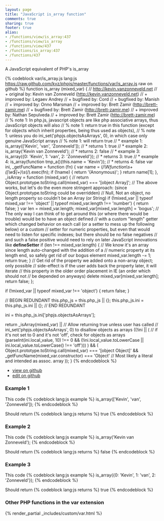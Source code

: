 ```yaml
---
layout: page
title: "JavaScript is_array function"
comments: true
sharing: true
footer: true
alias:
- /functions/view/is_array:437
- /functions/view/is_array
- /functions/view/437
- /functions/is_array:437
- /functions/437
---
```

<!-- Generated by Rakefile:build -->
A JavaScript equivalent of PHP's is_array

{% codeblock var/is_array.js lang:js https://raw.github.com/kvz/phpjs/master/functions/var/is_array.js raw on github %}
function is_array (mixed_var) {
  // http://kevin.vanzonneveld.net
  // +   original by: Kevin van Zonneveld (http://kevin.vanzonneveld.net)
  // +   improved by: Legaev Andrey
  // +   bugfixed by: Cord
  // +   bugfixed by: Manish
  // +   improved by: Onno Marsman
  // +   improved by: Brett Zamir (http://brett-zamir.me)
  // +   bugfixed by: Brett Zamir (http://brett-zamir.me)
  // +   improved by: Nathan Sepulveda
  // +   improved by: Brett Zamir (http://brett-zamir.me)
  // %        note 1: In php.js, javascript objects are like php associative arrays, thus JavaScript objects will also
  // %        note 1: return true in this function (except for objects which inherit properties, being thus used as objects),
  // %        note 1: unless you do ini_set('phpjs.objectsAsArrays', 0), in which case only genuine JavaScript arrays
  // %        note 1: will return true
  // *     example 1: is_array(['Kevin', 'van', 'Zonneveld']);
  // *     returns 1: true
  // *     example 2: is_array('Kevin van Zonneveld');
  // *     returns 2: false
  // *     example 3: is_array({0: 'Kevin', 1: 'van', 2: 'Zonneveld'});
  // *     returns 3: true
  // *     example 4: is_array(function tmp_a(){this.name = 'Kevin'});
  // *     returns 4: false
  var ini,
    _getFuncName = function (fn) {
      var name = (/\W*function\s+([\w\$]+)\s*\(/).exec(fn);
      if (!name) {
        return '(Anonymous)';
      }
      return name[1];
    },
    _isArray = function (mixed_var) {
      // return Object.prototype.toString.call(mixed_var) === '[object Array]';
      // The above works, but let's do the even more stringent approach: (since Object.prototype.toString could be overridden)
      // Null, Not an object, no length property so couldn't be an Array (or String)
      if (!mixed_var || typeof mixed_var !== 'object' || typeof mixed_var.length !== 'number') {
        return false;
      }
      var len = mixed_var.length;
      mixed_var[mixed_var.length] = 'bogus';
      // The only way I can think of to get around this (or where there would be trouble) would be to have an object defined
      // with a custom "length" getter which changed behavior on each call (or a setter to mess up the following below) or a custom
      // setter for numeric properties, but even that would need to listen for specific indexes; but there should be no false negatives
      // and such a false positive would need to rely on later JavaScript innovations like __defineSetter__
      if (len !== mixed_var.length) { // We know it's an array since length auto-changed with the addition of a
      // numeric property at its length end, so safely get rid of our bogus element
        mixed_var.length -= 1;
        return true;
      }
      // Get rid of the property we added onto a non-array object; only possible
      // side-effect is if the user adds back the property later, it will iterate
      // this property in the older order placement in IE (an order which should not
      // be depended on anyways)
      delete mixed_var[mixed_var.length];
      return false;
    };

  if (!mixed_var || typeof mixed_var !== 'object') {
    return false;
  }

  // BEGIN REDUNDANT
  this.php_js = this.php_js || {};
  this.php_js.ini = this.php_js.ini || {};
  // END REDUNDANT

  ini = this.php_js.ini['phpjs.objectsAsArrays'];

  return _isArray(mixed_var) ||
    // Allow returning true unless user has called
    // ini_set('phpjs.objectsAsArrays', 0) to disallow objects as arrays
    ((!ini || ( // if it's not set to 0 and it's not 'off', check for objects as arrays
    (parseInt(ini.local_value, 10) !== 0 && (!ini.local_value.toLowerCase || ini.local_value.toLowerCase() !== 'off')))
    ) && (
    Object.prototype.toString.call(mixed_var) === '[object Object]' && _getFuncName(mixed_var.constructor) === 'Object' // Most likely a literal and intended as assoc. array
    ));
}
{% endcodeblock %}

 - [view on github](https://github.com/kvz/phpjs/blob/master/functions/var/is_array.js)
 - [edit on github](https://github.com/kvz/phpjs/edit/master/functions/var/is_array.js)

### Example 1
This code
{% codeblock lang:js example %}
is_array(['Kevin', 'van', 'Zonneveld']);
{% endcodeblock %}

Should return
{% codeblock lang:js returns %}
true
{% endcodeblock %}

### Example 2
This code
{% codeblock lang:js example %}
is_array('Kevin van Zonneveld');
{% endcodeblock %}

Should return
{% codeblock lang:js returns %}
false
{% endcodeblock %}

### Example 3
This code
{% codeblock lang:js example %}
is_array({0: 'Kevin', 1: 'van', 2: 'Zonneveld'});
{% endcodeblock %}

Should return
{% codeblock lang:js returns %}
true
{% endcodeblock %}


### Other PHP functions in the var extension
{% render_partial _includes/custom/var.html %}
